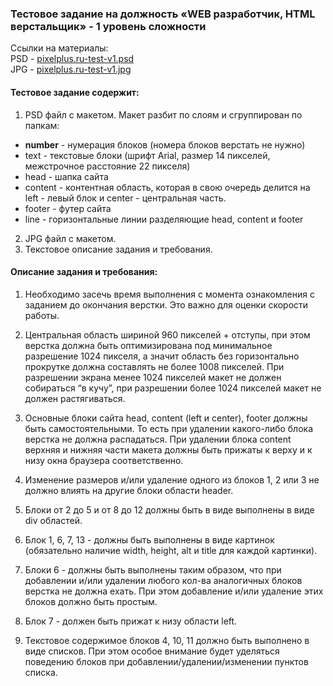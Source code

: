 ### Тестовое задание на должность «WEB разработчик, HTML верстальщик» - 1 уровень сложности

Ссылки на материалы:  
PSD - [pixelplus.ru-test-v1.psd](pixelplus.ru-test-v1.psd)  
JPG - [pixelplus.ru-test-v1.jpg](pixelplus.ru-test-v1.jpg)


#### Тестовое задание содержит:

1. PSD файл с макетом. Макет разбит по слоям и сгруппирован по папкам:  
* **number** - нумерация блоков (номера блоков верстать не нужно)  
* text - текстовые блоки (шрифт Arial, размер 14 пикселей, межстрочное расстояние 22 пикселя)  
* head - шапка сайта  
* content - контентная область, которая в свою очередь делится на left - левый блок и center - центральная часть.  
* footer - футер сайта  
* line - горизонтальные линии разделяющие head, content и footer  
2. JPG файл с макетом.  
3. Текстовое описание задания и требования.  
 
#### Описание задания и требования:
1. Необходимо засечь время выполнения с момента ознакомления с заданием до окончания верстки. Это важно для оценки скорости работы.  
2. Центральная область шириной 960 пикселей + отступы, при этом верстка должна быть оптимизирована под минимальное разрешение 1024 пикселя, а значит область без горизонтально прокрутке должна составлять не более 1008 пикселей. При разрешении экрана менее 1024 пикселей макет не должен собираться “в кучу”, при разрешении более 1024 пикселей макет не должен растягиваться.  

3. Основные блоки сайта head, content (left и center), footer должны быть самостоятельными. То есть при удалении какого-либо блока верстка не должна распадаться. При удалении блока content верхняя и нижняя части макета должны быть прижаты к верху и к низу окна браузера соответственно.  
 
4. Изменение размеров и/или удаление одного из блоков 1, 2 или 3 не должно влиять на другие блоки области header.
 
5. Блоки от 2 до 5 и от 8 до 12 должны быть в виде выполнены в виде div областей.

6. Блок 1, 6, 7, 13 - должны быть выполнены в виде картинок (обязательно наличие width, height, alt и title для каждой картинки).

7. Блоки 6 - должны быть выполнены таким образом, что при добавлении и/или удалении любого кол-ва аналогичных блоков верстка не должна ехать. При этом добавление и/или удаление этих блоков должно быть простым.
 
8. Блок 7 - должен быть прижат к низу области left.
 
9. Текстовое содержимое блоков 4, 10, 11 должно быть выполнено в виде списков. При этом особое внимание будет уделяться поведению блоков при добавлении/удалении/изменении пунктов списка.

